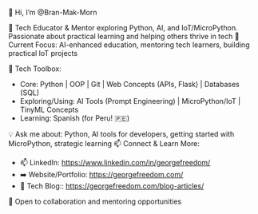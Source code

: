 👋 Hi, I’m @Bran-Mak-Morn
  
👀 Tech Educator & Mentor exploring Python, AI, and IoT/MicroPython. Passionate about practical learning and helping others thrive in tech
🚀 Current Focus: AI-enhanced education, mentoring tech learners, building practical IoT projects

🔧 Tech Toolbox:
* Core: Python | OOP | Git | Web Concepts (APIs, Flask) | Databases (SQL)
* Exploring/Using: AI Tools (Prompt Engineering) | MicroPython/IoT | TinyML Concepts
* Learning: Spanish (for Peru! 🇵🇪)
  
💡 Ask me about: Python, AI tools for developers, getting started with MicroPython, strategic learning
📫 Connect & Learn More:
* 📫 LinkedIn: https://www.linkedin.com/in/georgefreedom/
* :arrow_right: Website/Portfolio: https://georgefreedom.com/
* :pencil: Tech Blog:: https://georgefreedom.com/blog-articles/
  
💬 Open to collaboration and mentoring opportunities

<!---
Bran-Mak-Morn/Bran-Mak-Morn is a ✨ special ✨ repository because its `README.md` (this file) appears on your GitHub profile.
You can click the Preview link to take a look at your changes.
--->

